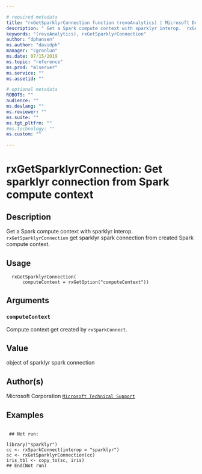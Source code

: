 ```yaml
--- 

# required metadata 
title: "rxGetSparklyrConnection function (revoAnalytics) | Microsoft Docs" 
description: " Get a Spark compute context with sparklyr interop.  rxGetSparklyrConnection get sparklyr spark connection from created Spark compute context. " 
keywords: "(revoAnalytics), rxGetSparklyrConnection" 
author: "dphansen"
ms.author: "davidph" 
manager: "cgronlun" 
ms.date: 07/15/2019
ms.topic: "reference" 
ms.prod: "mlserver" 
ms.service: "" 
ms.assetid: "" 

# optional metadata 
ROBOTS: "" 
audience: "" 
ms.devlang: "" 
ms.reviewer: "" 
ms.suite: "" 
ms.tgt_pltfrm: "" 
#ms.technology: "" 
ms.custom: "" 

--- 
```



 # rxGetSparklyrConnection: Get sparklyr connection from Spark compute context 
 ## Description
  Get a Spark compute context with sparklyr interop.
 `rxGetSparklyrConnection` get sparklyr spark connection from created Spark compute context.


 ## Usage

```   
  rxGetSparklyrConnection(
      computeContext = rxGetOption("computeContext"))

```


 ## Arguments



 ### `computeContext`
 Compute context get created by `rxSparkConnect`. 




 ## Value

object of sparklyr spark connection


 ## Author(s)
 Microsoft Corporation [`Microsoft Technical Support`](https://go.microsoft.com/fwlink/?LinkID=698556&clcid=0x409)



 ## Examples

 ```

  ## Not run:

library("sparklyr")
cc <- rxSparkConnect(interop = "sparklyr")
sc <- rxGetSparklyrConnection(cc)
iris_tbl <- copy_to(sc, iris)
 ## End(Not run) 
```

